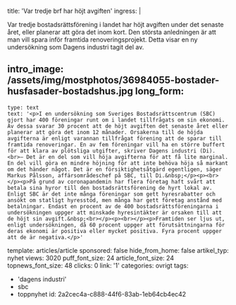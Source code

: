 title: 'Var tredje brf har höjt avgiften'
ingress: |
  <p>Var tredje bostadsrättsförening i landet har höjt avgiften under det senaste året, eller planerar att göra det inom kort. Den största anledningen är att man vill spara inför framtida renoveringsprojekt. Detta visar en ny undersökning som Dagens industri tagit del av.
  </p>
  
intro_image: /assets/img/mostphotos/36984055-bostader-husfasader-bostadshus.jpg
long_form:
  -
    type: text
    text: '<p>I en undersökning som Sveriges Bostadsrättscentrum (SBC) gjort har 400 föreningar runt om i landet tillfrågats om sin ekonomi. Av dessa svarar 30 procent att de höjt avgiften det senaste året eller planerar att göra det inom 12 månader. Orsakerna till de höjda avgifterna är enligt varannan tillfrågat förening att de sparar till framtida renoveringar. En av fem föreningar vill ha en större buffert för att klara av plötsliga utgifter, skriver Dagens industri (Di). <br>– Det är en del som vill höja avgifterna för att få lite marginal. En del vill göra en mindre höjning för att inte behöva höja så markant om det händer något. Det är en försiktighetsåtgärd egentligen, säger Markus Pålsson, affärsområdeschef på SBC, till Di.&nbsp;</p><p><br></p><p>På grund av coronapandemin har flera företag haft svårt att betala sina hyror till den bostadsrättsförening de hyrt lokal av. Enligt SBC är det inte många föreningar som gett hyresrabatter och ansökt om statligt hyresstöd, men många har gett företag anstånd med betalningar. Endast en procent av de 400 bostadsrättsföreningarna i undersökningen uppger att minskade hyresintäkter är orsaken till att de höjt sin avgift.&nbsp;<br></p><p><br></p><p>Framtiden ser ljus ut, enligt undersökningen, då 60 procent uppger att förutsättningarna för deras ekonomi är positiva eller mycket positiva. Fyra procent uppger att de är negativa.</p>'
template: articles/article
sponsored: false
hide_from_home: false
artikel_typ: nyhet
views: 3020
puff_font_size: 24
article_font_size: 24
topnews_font_size: 48
clicks: 0
link: '1'
categories: ovrigt
tags:
  - 'dagens industri'
  - sbc
  - toppnyhet
id: 2a2cec4a-c888-44f6-83ab-1eb64cb4ec42

